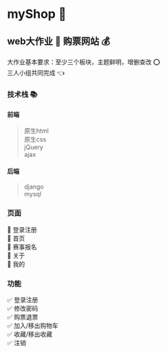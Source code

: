 # myShop :convenience_store:  
## web大作业 :memo:   购票网站 :moneybag: 
大作业基本要求：至少三个板块，主题鲜明，增删查改   :o:  
三人小组共同完成 :point_left:  
### 技术栈 :books:  
#### 前端
> 原生html  
> 原生css  
> jQuery  
> ajax  
#### 后端  
> django  
> mysql
### 页面
:bookmark: 登录注册  
:bookmark: 首页  
:bookmark: 赛事报名  
:bookmark: 关于  
:bookmark: 我的  
### 功能  
:white_check_mark: 登录注册  
:white_check_mark: 修改密码  
:white_check_mark: 购票退票  
:white_check_mark: 加入/移出购物车  
:white_check_mark: 收藏/移出收藏  
:white_check_mark: 注销  
